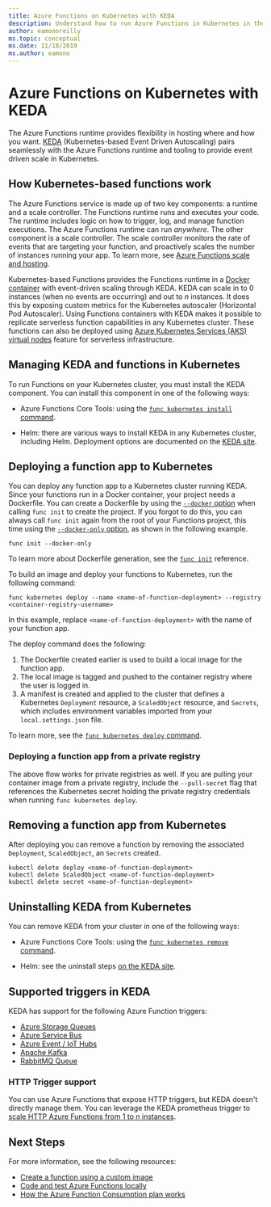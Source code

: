 ```yaml
---
title: Azure Functions on Kubernetes with KEDA
description: Understand how to run Azure Functions in Kubernetes in the cloud or on-premises using KEDA, Kubernetes-based event driven autoscaling.
author: eamonoreilly
ms.topic: conceptual
ms.date: 11/18/2019
ms.author: eamono
---
```


# Azure Functions on Kubernetes with KEDA

The Azure Functions runtime provides flexibility in hosting where and how you want.  [KEDA](https://keda.sh) (Kubernetes-based Event Driven Autoscaling) pairs seamlessly with the Azure Functions runtime and tooling to provide event driven scale in Kubernetes.

## How Kubernetes-based functions work

The Azure Functions service is made up of two key components: a runtime and a scale controller.  The Functions runtime runs and executes your code.  The runtime includes logic on how to trigger, log, and manage function executions.  The Azure Functions runtime can run *anywhere*.  The other component is a scale controller.  The scale controller monitors the rate of events that are targeting your function, and proactively scales the number of instances running your app.  To learn more, see [Azure Functions scale and hosting](functions-scale.md).

Kubernetes-based Functions provides the Functions runtime in a [Docker container](functions-create-function-linux-custom-image.md) with event-driven scaling through KEDA.  KEDA can scale in to 0 instances (when no events are occurring) and out to *n* instances. It does this by exposing custom metrics for the Kubernetes autoscaler (Horizontal Pod Autoscaler).  Using Functions containers with KEDA makes it possible to replicate serverless function capabilities in any Kubernetes cluster.  These functions can also be deployed using [Azure Kubernetes Services (AKS) virtual nodes](../aks/virtual-nodes-cli.md) feature for serverless infrastructure.

## Managing KEDA and functions in Kubernetes

To run Functions on your Kubernetes cluster, you must install the KEDA component. You can install this component in one of the following ways:

+ Azure Functions Core Tools: using the [`func kubernetes install` command](functions-core-tools-reference.md#func-kubernetes-install).

+ Helm: there are various ways to install KEDA in any Kubernetes cluster, including Helm.  Deployment options are documented on the [KEDA site](https://keda.sh/docs/deploy/).

## Deploying a function app to Kubernetes

You can deploy any function app to a Kubernetes cluster running KEDA.  Since your functions run in a Docker container, your project needs a Dockerfile.  You can create a Dockerfile by using the [`--docker` option][func init] when calling `func init` to create the project. If you forgot to do this, you can always call `func init` again from the root of your Functions project, this time using the [`--docker-only` option][func init], as shown in the following example. 

```command
func init --docker-only
```

To learn more about Dockerfile generation, see the [`func init`][func init] reference. 

To build an image and deploy your functions to Kubernetes, run the following command:

```command
func kubernetes deploy --name <name-of-function-deployment> --registry <container-registry-username>
```

In this example, replace `<name-of-function-deployment>` with the name of your function app.

The deploy command does the following:

1. The Dockerfile created earlier is used to build a local image for the function app.
1. The local image is tagged and pushed to the container registry where the user is logged in.
1. A manifest is created and applied to the cluster that defines a Kubernetes `Deployment` resource, a `ScaledObject` resource, and `Secrets`, which includes environment variables imported from your `local.settings.json` file.

To learn more, see the [`func kubernetes deploy` command](functions-core-tools-reference.md#func-kubernetes-deploy).

### Deploying a function app from a private registry

The above flow works for private registries as well.  If you are pulling your container image from a private registry, include the `--pull-secret` flag that references the Kubernetes secret holding the private registry credentials when running `func kubernetes deploy`.

## Removing a function app from Kubernetes

After deploying you can remove a function by removing the associated `Deployment`, `ScaledObject`, an `Secrets` created.

```command
kubectl delete deploy <name-of-function-deployment>
kubectl delete ScaledObject <name-of-function-deployment>
kubectl delete secret <name-of-function-deployment>
```

## Uninstalling KEDA from Kubernetes

You can remove KEDA from your cluster in one of the following ways:

+ Azure Functions Core Tools: using the [`func kubernetes remove` command](functions-core-tools-reference.md#func-kubernetes-remove).

+ Helm: see the uninstall steps [on the KEDA site](https://keda.sh/docs/deploy/).

## Supported triggers in KEDA

KEDA has support for the following Azure Function triggers:

* [Azure Storage Queues](functions-bindings-storage-queue.md)
* [Azure Service Bus](functions-bindings-service-bus.md)
* [Azure Event / IoT Hubs](functions-bindings-event-hubs.md)
* [Apache Kafka](https://github.com/azure/azure-functions-kafka-extension)
* [RabbitMQ Queue](https://github.com/azure/azure-functions-rabbitmq-extension)

### HTTP Trigger support

You can use Azure Functions that expose HTTP triggers, but KEDA doesn't directly manage them.  You can leverage the KEDA prometheus trigger to [scale HTTP Azure Functions from 1 to *n* instances](https://dev.to/anirudhgarg_99/scale-up-and-down-a-http-triggered-function-app-in-kubernetes-using-keda-4m42).

## Next Steps
For more information, see the following resources:

* [Create a function using a custom image](functions-create-function-linux-custom-image.md)
* [Code and test Azure Functions locally](functions-develop-local.md)
* [How the Azure Function Consumption plan works](functions-scale.md)

[func init]: functions-core-tools-reference.md#func-init
